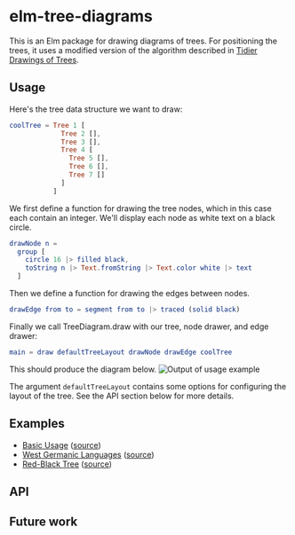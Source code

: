 # elm-tree-diagrams
This is an Elm package for drawing diagrams of trees. For positioning the
trees, it uses a modified version of the algorithm described in
[Tidier Drawings of Trees](http://emr.cs.iit.edu/~reingold/tidier-drawings.pdf).

## Usage
Here's the tree data structure we want to draw:

```elm
coolTree = Tree 1 [
             Tree 2 [],
             Tree 3 [],
             Tree 4 [
               Tree 5 [],
               Tree 6 [],
               Tree 7 []
             ]
           ]
```

We first define a function for drawing the tree nodes, which in this case each
contain an integer. We'll display each node as white text on a black circle.

```elm
drawNode n =
  group [
    circle 16 |> filled black,
    toString n |> Text.fromString |> Text.color white |> text
  ]
```

Then we define a function for drawing the edges between nodes.

```elm
drawEdge from to = segment from to |> traced (solid black)
```

Finally we call TreeDiagram.draw with our tree, node drawer, and edge drawer:

```elm
main = draw defaultTreeLayout drawNode drawEdge coolTree
```

This should produce the diagram below.
![Output of usage example](http://brenden.github.io/elm-tree-layout/example-tree-diagram.png)

The argument `defaultTreeLayout` contains some options for configuring the
layout of the tree. See the API section below for more details.

## Examples
  * [Basic Usage](http://brenden.github.io/elm-tree-layout/basic) ([source](https://github.com/brenden/elm-tree-layout/blob/master/examples/Basic.elm))
  * [West Germanic Languages](http://brenden.github.io/elm-tree-layout/west-germanic-languages) ([source](https://github.com/brenden/elm-tree-layout/blob/master/examples/WestGermanicLanguages.elm))
  * [Red-Black Tree](http://brenden.github.io/elm-tree-layout/red-black-tree) ([source](https://github.com/brenden/elm-tree-layout/blob/master/examples/RedBlackTree.elm))

## API

## Future work
